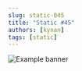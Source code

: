 ```yaml
---
slug: static-045
title: "Static #45"
authors: [kynan]
tags: [static]
---
```


![Example banner](/img/stories/static/045.png)
